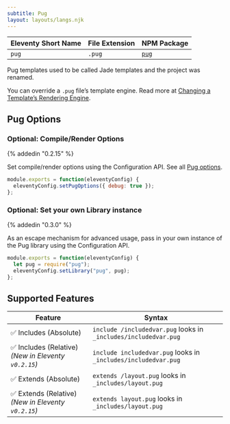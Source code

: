 ```yaml
---
subtitle: Pug
layout: layouts/langs.njk
---
```

| Eleventy Short Name | File Extension | NPM Package                           |
| ------------------- | -------------- | ------------------------------------- |
| `pug`               | `.pug`         | [`pug`](https://github.com/pugjs/pug) |

Pug templates used to be called Jade templates and the project was renamed.

You can override a `.pug` file’s template engine. Read more at [Changing a Template’s Rendering Engine](/docs/languages/).

## Pug Options

### Optional: Compile/Render Options

{% addedin "0.2.15" %}

Set compile/render options using the Configuration API. See all [Pug options](https://pugjs.org/api/reference.html#options).

```js
module.exports = function(eleventyConfig) {
  eleventyConfig.setPugOptions({ debug: true });
};
```

### Optional: Set your own Library instance

{% addedin "0.3.0" %}

As an escape mechanism for advanced usage, pass in your own instance of the Pug library using the Configuration API.

```js
module.exports = function(eleventyConfig) {
  let pug = require("pug");
  eleventyConfig.setLibrary("pug", pug);
};
```


## Supported Features

| Feature                                              | Syntax                                                          |
| ---------------------------------------------------- | --------------------------------------------------------------- |
| ✅ Includes (Absolute)                               | `include /includedvar.pug` looks in `_includes/includedvar.pug` |
| ✅ Includes (Relative) _(New in Eleventy `v0.2.15`)_ | `include includedvar.pug` looks in `_includes/includedvar.pug`  |
| ✅ Extends (Absolute)                                | `extends /layout.pug` looks in `_includes/layout.pug`           |
| ✅ Extends (Relative) _(New in Eleventy `v0.2.15`)_  | `extends layout.pug` looks in `_includes/layout.pug`            |
